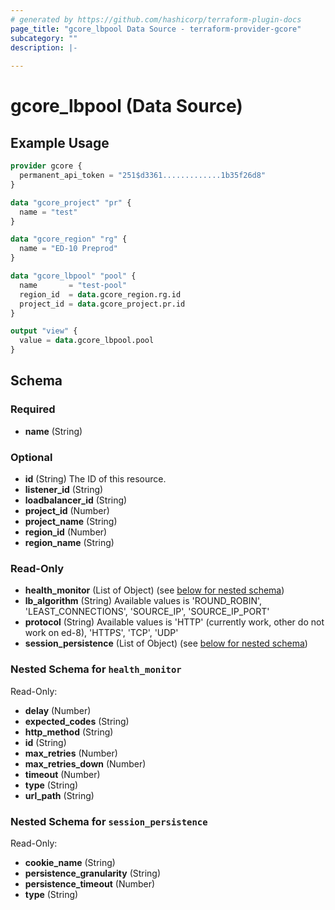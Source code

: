 ```yaml
---
# generated by https://github.com/hashicorp/terraform-plugin-docs
page_title: "gcore_lbpool Data Source - terraform-provider-gcore"
subcategory: ""
description: |-
  
---
```


# gcore_lbpool (Data Source)



## Example Usage

```terraform
provider gcore {
  permanent_api_token = "251$d3361.............1b35f26d8"
}

data "gcore_project" "pr" {
  name = "test"
}

data "gcore_region" "rg" {
  name = "ED-10 Preprod"
}

data "gcore_lbpool" "pool" {
  name       = "test-pool"
  region_id  = data.gcore_region.rg.id
  project_id = data.gcore_project.pr.id
}

output "view" {
  value = data.gcore_lbpool.pool
}
```

<!-- schema generated by tfplugindocs -->
## Schema

### Required

- **name** (String)

### Optional

- **id** (String) The ID of this resource.
- **listener_id** (String)
- **loadbalancer_id** (String)
- **project_id** (Number)
- **project_name** (String)
- **region_id** (Number)
- **region_name** (String)

### Read-Only

- **health_monitor** (List of Object) (see [below for nested schema](#nestedatt--health_monitor))
- **lb_algorithm** (String) Available values is 'ROUND_ROBIN', 'LEAST_CONNECTIONS', 'SOURCE_IP', 'SOURCE_IP_PORT'
- **protocol** (String) Available values is 'HTTP' (currently work, other do not work on ed-8), 'HTTPS', 'TCP', 'UDP'
- **session_persistence** (List of Object) (see [below for nested schema](#nestedatt--session_persistence))

<a id="nestedatt--health_monitor"></a>
### Nested Schema for `health_monitor`

Read-Only:

- **delay** (Number)
- **expected_codes** (String)
- **http_method** (String)
- **id** (String)
- **max_retries** (Number)
- **max_retries_down** (Number)
- **timeout** (Number)
- **type** (String)
- **url_path** (String)


<a id="nestedatt--session_persistence"></a>
### Nested Schema for `session_persistence`

Read-Only:

- **cookie_name** (String)
- **persistence_granularity** (String)
- **persistence_timeout** (Number)
- **type** (String)


